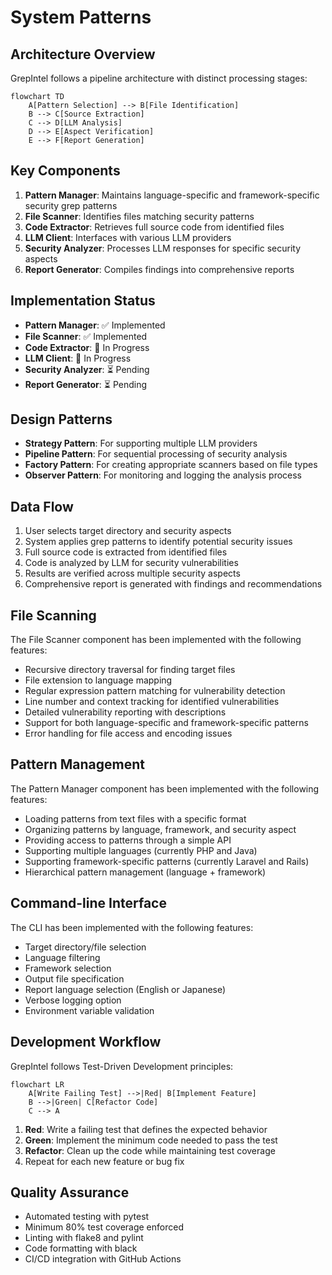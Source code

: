 # System Patterns

## Architecture Overview
GrepIntel follows a pipeline architecture with distinct processing stages:

```mermaid
flowchart TD
    A[Pattern Selection] --> B[File Identification]
    B --> C[Source Extraction]
    C --> D[LLM Analysis]
    D --> E[Aspect Verification]
    E --> F[Report Generation]
```

## Key Components
1. **Pattern Manager**: Maintains language-specific and framework-specific security grep patterns
2. **File Scanner**: Identifies files matching security patterns
3. **Code Extractor**: Retrieves full source code from identified files
4. **LLM Client**: Interfaces with various LLM providers
5. **Security Analyzer**: Processes LLM responses for specific security aspects
6. **Report Generator**: Compiles findings into comprehensive reports

## Implementation Status
- **Pattern Manager**: ✅ Implemented
- **File Scanner**: ✅ Implemented
- **Code Extractor**: 🔄 In Progress
- **LLM Client**: 🔄 In Progress
- **Security Analyzer**: ⏳ Pending
- **Report Generator**: ⏳ Pending

## Design Patterns
- **Strategy Pattern**: For supporting multiple LLM providers
- **Pipeline Pattern**: For sequential processing of security analysis
- **Factory Pattern**: For creating appropriate scanners based on file types
- **Observer Pattern**: For monitoring and logging the analysis process

## Data Flow
1. User selects target directory and security aspects
2. System applies grep patterns to identify potential security issues
3. Full source code is extracted from identified files
4. Code is analyzed by LLM for security vulnerabilities
5. Results are verified across multiple security aspects
6. Comprehensive report is generated with findings and recommendations

## File Scanning
The File Scanner component has been implemented with the following features:
- Recursive directory traversal for finding target files
- File extension to language mapping
- Regular expression pattern matching for vulnerability detection
- Line number and context tracking for identified vulnerabilities
- Detailed vulnerability reporting with descriptions
- Support for both language-specific and framework-specific patterns
- Error handling for file access and encoding issues

## Pattern Management
The Pattern Manager component has been implemented with the following features:
- Loading patterns from text files with a specific format
- Organizing patterns by language, framework, and security aspect
- Providing access to patterns through a simple API
- Supporting multiple languages (currently PHP and Java)
- Supporting framework-specific patterns (currently Laravel and Rails)
- Hierarchical pattern management (language + framework)

## Command-line Interface
The CLI has been implemented with the following features:
- Target directory/file selection
- Language filtering
- Framework selection
- Output file specification
- Report language selection (English or Japanese)
- Verbose logging option
- Environment variable validation

## Development Workflow
GrepIntel follows Test-Driven Development principles:

```mermaid
flowchart LR
    A[Write Failing Test] -->|Red| B[Implement Feature]
    B -->|Green| C[Refactor Code]
    C --> A
```

1. **Red**: Write a failing test that defines the expected behavior
2. **Green**: Implement the minimum code needed to pass the test
3. **Refactor**: Clean up the code while maintaining test coverage
4. Repeat for each new feature or bug fix

## Quality Assurance
- Automated testing with pytest
- Minimum 80% test coverage enforced
- Linting with flake8 and pylint
- Code formatting with black
- CI/CD integration with GitHub Actions
